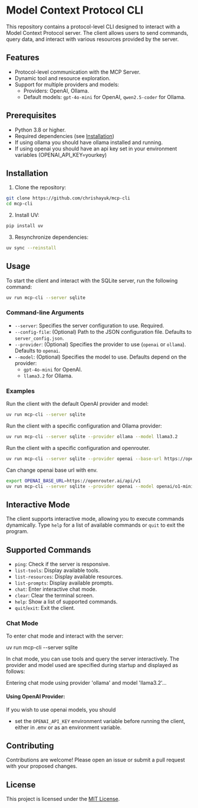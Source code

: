 # Model Context Protocol CLI
This repository contains a protocol-level CLI designed to interact with a Model Context Protocol server. The client allows users to send commands, query data, and interact with various resources provided by the server.

## Features
- Protocol-level communication with the MCP Server.
- Dynamic tool and resource exploration.
- Support for multiple providers and models:
  - Providers: OpenAI, Ollama.
  - Default models: `gpt-4o-mini` for OpenAI, `qwen2.5-coder` for Ollama.

## Prerequisites
- Python 3.8 or higher.
- Required dependencies (see [Installation](#installation))
- If using ollama you should have ollama installed and running.
- If using openai you should have an api key set in your environment variables (OPENAI_API_KEY=yourkey)

## Installation
1. Clone the repository:

```bash
git clone https://github.com/chrishayuk/mcp-cli
cd mcp-cli
```

2. Install UV:

```bash
pip install uv
```

3. Resynchronize dependencies:

```bash
uv sync --reinstall
```

## Usage
To start the client and interact with the SQLite server, run the following command:

```bash
uv run mcp-cli --server sqlite
```

### Command-line Arguments
- `--server`: Specifies the server configuration to use. Required.
- `--config-file`: (Optional) Path to the JSON configuration file. Defaults to `server_config.json`.
- `--provider`: (Optional) Specifies the provider to use (`openai` or `ollama`). Defaults to `openai`.
- `--model`: (Optional) Specifies the model to use. Defaults depend on the provider:
  - `gpt-4o-mini` for OpenAI.
  - `llama3.2` for Ollama.

### Examples
Run the client with the default OpenAI provider and model:

```bash
uv run mcp-cli --server sqlite
```

Run the client with a specific configuration and Ollama provider:

```bash
uv run mcp-cli --server sqlite --provider ollama --model llama3.2
```

Run the client with a specific configuration and openrouter.
```bash
uv run mcp-cli --server sqlite --provider openai --base-url https://openrouter.ai/api/v1 --model openai/o1-mini
```

Can change openai base url with env.
```bash
export OPENAI_BASE_URL=https://openrouter.ai/api/v1
uv run mcp-cli --server sqlite --provider openai --model openai/o1-mini
```

## Interactive Mode
The client supports interactive mode, allowing you to execute commands dynamically. Type `help` for a list of available commands or `quit` to exit the program.

## Supported Commands
- `ping`: Check if the server is responsive.
- `list-tools`: Display available tools.
- `list-resources`: Display available resources.
- `list-prompts`: Display available prompts.
- `chat`: Enter interactive chat mode.
- `clear`: Clear the terminal screen.
- `help`: Show a list of supported commands.
- `quit`/`exit`: Exit the client.

### Chat Mode
To enter chat mode and interact with the server:

uv run mcp-cli --server sqlite

In chat mode, you can use tools and query the server interactively. The provider and model used are specified during startup and displayed as follows:

Entering chat mode using provider 'ollama' and model 'llama3.2'...

#### Using OpenAI Provider:
If you wish to use openai models, you should

- set the `OPENAI_API_KEY` environment variable before running the client, either in .env or as an environment variable.

## Contributing
Contributions are welcome! Please open an issue or submit a pull request with your proposed changes.

## License
This project is licensed under the [MIT License](license.md).
